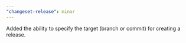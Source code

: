 ```yaml
---
"changeset-release": minor
---
```


Added the ability to specify the target (branch or commit) for creating a release.
